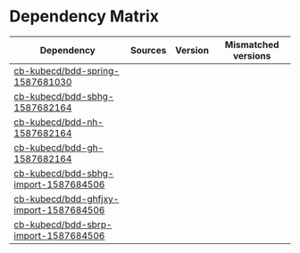 # Dependency Matrix

Dependency | Sources | Version | Mismatched versions
---------- | ------- | ------- | -------------------
[cb-kubecd/bdd-spring-1587681030](https://github.com/cb-kubecd/bdd-spring-1587681030.git) |  | []() | 
[cb-kubecd/bdd-sbhg-1587682164](https://github.com/cb-kubecd/bdd-sbhg-1587682164.git) |  | []() | 
[cb-kubecd/bdd-nh-1587682164](https://github.com/cb-kubecd/bdd-nh-1587682164.git) |  | []() | 
[cb-kubecd/bdd-gh-1587682164](https://github.com/cb-kubecd/bdd-gh-1587682164.git) |  | []() | 
[cb-kubecd/bdd-sbhg-import-1587684506](https://github.com/cb-kubecd/bdd-sbhg-import-1587684506.git) |  | []() | 
[cb-kubecd/bdd-ghfjxy-import-1587684506](https://github.com/cb-kubecd/bdd-ghfjxy-import-1587684506.git) |  | []() | 
[cb-kubecd/bdd-sbrp-import-1587684506](https://github.com/cb-kubecd/bdd-sbrp-import-1587684506.git) |  | []() | 
